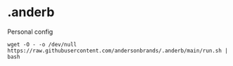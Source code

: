 # .anderb
Personal config

`wget -O - -o /dev/null https://raw.githubusercontent.com/andersonbrands/.anderb/main/run.sh | bash`
